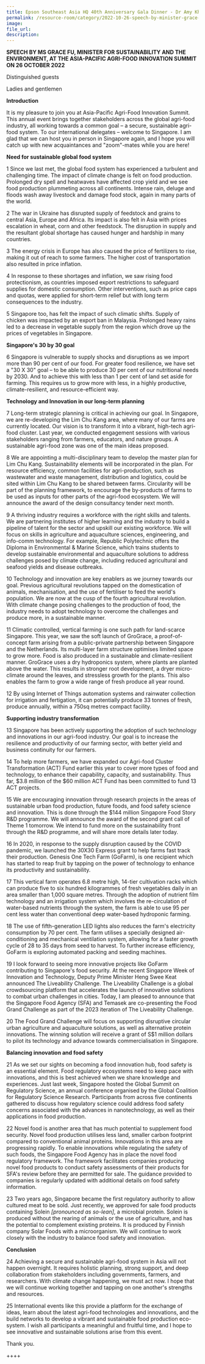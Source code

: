 ```yaml
---  
title: Epson Southeast Asia HQ 40th Anniversary Gala Dinner - Dr Amy Khor 
permalink: /resource-room/category/2022-10-26-speech-by-minister-grace-at-asia-pacific-agri-food-innovation-summit
image:  
file_url:  
description:  
---  
```


**SPEECH BY MS GRACE FU, MINISTER FOR SUSTAINABILITY AND THE ENVIRONMENT, AT THE ASIA-PACIFIC AGRI-FOOD INNOVATION SUMMIT ON 26 OCTOBER 2022**

Distinguished guests

Ladies and gentlemen

**Introduction**

It is my pleasure to join you at Asia-Pacific Agri-Food Innovation Summit. This annual event brings together stakeholders across the global agri-food industry, all working towards a common goal – a secure, sustainable agri-food system. To our international delegates – welcome to Singapore. I am glad that we can host you in person in Singapore again, and I hope you will catch up with new acquaintances and "zoom"-mates while you are here!

**Need for sustainable global food system**

1 Since we last met, the global food system has experienced a turbulent and challenging time. The impact of climate change is felt on food production. Prolonged dry spell and heatwaves have affected crop yield and we see food production plummeting across all continents. Intense rain, deluge and floods wash away livestock and damage food stock, again in many parts of the world.

2 The war in Ukraine has disrupted supply of feedstock and grains to central Asia, Europe and Africa. Its impact is also felt in Asia with prices escalation in wheat, corn and other feedstock. The disruption in supply and the resultant global shortage has caused hunger and hardship in many countries.

3 The energy crisis in Europe has also caused the price of fertilizers to rise, making it out of reach to some farmers. The higher cost of transportation also resulted in price inflation.

4 In response to these shortages and inflation, we saw rising food protectionism, as countries imposed export restrictions to safeguard supplies for domestic consumption. Other interventions, such as price caps and quotas, were applied for short-term relief but with long term consequences to the industry.

5 Singapore too, has felt the impact of such climatic shifts. Supply of chicken was impacted by an export ban in Malaysia. Prolonged heavy rains led to a decrease in vegetable supply from the region which drove up the prices of vegetables in Singapore.

**Singapore's 30 by 30 goal**

6 Singapore is vulnerable to supply shocks and disruptions as we import more than 90 per cent of our food. For greater food resilience, we have set a "30 X 30" goal – to be able to produce 30 per cent of our nutritional needs by 2030. And to achieve this with less than 1 per cent of land set aside for farming. This requires us to grow more with less, in a highly productive, climate-resilient, and resource-efficient way.

**Technology and Innovation in our long-term planning**

7 Long-term strategic planning is critical in achieving our goal. In Singapore, we are re-developing the Lim Chu Kang area, where many of our farms are currently located. Our vision is to transform it into a vibrant, high-tech agri-food cluster. Last year, we conducted engagement sessions with various stakeholders ranging from farmers, educators, and nature groups. A sustainable agri-food zone was one of the main ideas proposed.

8 We are appointing a multi-disciplinary team to develop the master plan for Lim Chu Kang. Sustainability elements will be incorporated in the plan. For resource efficiency, common facilities for agri-production, such as wastewater and waste management, distribution and logistics, could be sited within Lim Chu Kang to be shared between farms. Circularity will be part of the planning framework, to encourage the by-products of farms to be used as inputs for other parts of the agri-food ecosystem. We will announce the award of the design consultancy tender next month.

9 A thriving industry requires a workforce with the right skills and talents. We are partnering institutes of higher learning and the industry to build a pipeline of talent for the sector and upskill our existing workforce. We will focus on skills in agriculture and aquaculture sciences, engineering, and info-comm technology. For example, Republic Polytechnic offers the Diploma in Environmental & Marine Science, which trains students to develop sustainable environmental and aquaculture solutions to address challenges posed by climate change, including reduced agricultural and seafood yields and disease outbreaks.

10  Technology and innovation are key enablers as we journey towards our goal. Previous agricultural revolutions tapped on the domestication of animals, mechanisation, and the use of fertiliser to feed the world's population. We are now at the cusp of the fourth agricultural revolution. With climate change posing challenges to the production of food, the industry needs to adopt technology to overcome the challenges and produce more, in a sustainable manner.

11  Climatic controlled, vertical farming is one such path for land-scarce Singapore. This year, we saw the soft launch of GroGrace, a proof-of-concept farm arising from a public-private partnership between Singapore and the Netherlands. Its multi-layer farm structure optimises limited space to grow more. Food is also produced in a sustainable and climate-resilient manner. GroGrace uses a dry hydroponics system, where plants are planted above the water. This results in stronger root development, a dryer micro-climate around the leaves, and stressless growth for the plants. This also enables the farm to grow a wide range of fresh produce all year round.

12  By using Internet of Things automation systems and rainwater collection for irrigation and fertigation, it can potentially produce 33 tonnes of fresh, produce annually, within a 750sq metres compact facility.

**Supporting industry transformation**

13  Singapore has been actively supporting the adoption of such technology and innovations in our agri-food industry. Our goal is to increase the resilience and productivity of our farming sector, with better yield and business continuity for our farmers.

14  To help more farmers, we have expanded our Agri-food Cluster Transformation (ACT) Fund earlier this year to cover more types of food and technology, to enhance their capability, capacity, and sustainability. Thus far, $3.8 million of the $60 million ACT Fund has been committed to fund 13 ACT projects.

15  We are encouraging innovation through research projects in the areas of sustainable urban food production, future foods, and food safety science and innovation. This is done through the $144 million Singapore Food Story R&D programme. We will announce the award of the second grant call of Theme 1 tomorrow. We intend to fund more on the sustainability front through the R&D programme, and will share more details later today.

16  In 2020, in response to the supply disruption caused by the COVID pandemic, we launched the 30X30 Express grant to help farms fast track their production. Genesis One Tech Farm (GoFarm), is one recipient which has started to reap fruit by tapping on the power of technology to enhance its productivity and sustainability.

17  This vertical farm operates 6.8 metre high, 14-tier cultivation racks which can produce five to six hundred kilogrammes of fresh vegetables daily in an area smaller than 1,000 square metres. Through the adoption of nutrient film technology and an irrigation system which involves the re-circulation of water-based nutrients through the system, the farm is able to use 95 per cent less water than conventional deep water-based hydroponic farming.

18  The use of fifth-generation LED lights also reduces the farm's electricity consumption by 70 per cent. The farm utilises a specially designed air-conditioning and mechanical ventilation system, allowing for a faster growth cycle of 28 to 35 days from seed to harvest. To further increase efficiency, GoFarm is exploring automated packing and seeding machines.

19  I look forward to seeing more innovative projects like GoFarm contributing to Singapore's food security. At the recent Singapore Week of Innovation and Technology, Deputy Prime Minister Heng Swee Keat announced The Liveability Challenge. The Liveability Challenge is a global crowdsourcing platform that accelerates the launch of innovative solutions to combat urban challenges in cities. Today, I am pleased to announce that the Singapore Food Agency (SFA) and Temasek are co-presenting the Food Grand Challenge as part of the 2023 iteration of The Liveability Challenge.

20  The Food Grand Challenge will focus on supporting disruptive circular urban agriculture and aquaculture solutions, as well as alternative protein innovations. The winning solution will receive a grant of S$1 million dollars to pilot its technology and advance towards commercialisation in Singapore.

**Balancing innovation and food safety**

21  As we set our sights on becoming a food innovation hub, food safety is an essential element. Food regulatory ecosystems need to keep pace with innovations, and this is best achieved when we share knowledge and experiences. Just last week, Singapore hosted the Global Summit on Regulatory Science, an annual conference organised by the Global Coalition for Regulatory Science Research. Participants from across five continents gathered to discuss how regulatory science could address food safety concerns associated with the advances in nanotechnology, as well as their applications in food production.

22  Novel food is another area that has much potential to supplement food security. Novel food production utilises less land, smaller carbon footprint compared to conventional animal proteins. Innovations in this area are progressing rapidly. To enable innovations while regulating the safety of such foods, the Singapore Food Agency has in place the novel food regulatory framework. The framework facilitates companies producing novel food products to conduct safety assessments of their products for SFA's review before they are permitted for sale. The guidance provided to companies is regularly updated with additional details on food safety information.

23  Two years ago, Singapore became the first regulatory authority to allow cultured meat to be sold. Just recently, we approved for sale food products containing Solein _[pronounced as so-lean]_, a microbial protein. Solein is produced without the rearing of animals or the use of agriculture, and has the potential to complement existing proteins. It is produced by Finnish company Solar Foods with a microorganism. We will continue to work closely with the industry to balance food safety and innovation.

**Conclusion**

24  Achieving a secure and sustainable agri-food system in Asia will not happen overnight. It requires holistic planning, strong support, and deep collaboration from stakeholders including governments, farmers, and researchers. With climate change happening, we must act now. I hope that we will continue working together and tapping on one another's strengths and resources.

25  International events like this provide a platform for the exchange of ideas, learn about the latest agri-food technologies and innovations, and the build networks to develop a vibrant and sustainable food production eco-system. I wish all participants a meaningful and fruitful time, and I hope to see innovative and sustainable solutions arise from this event.

Thank you.

++++

